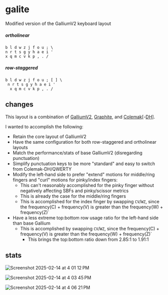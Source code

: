 # galite
Modified version of the GalliumV2 keyboard layout

##### ortholinear
```
b l d w z j f o u ; \
n r t s g y h a e i '
x q m c v k p , . /
```
##### row-staggered
```
b l d w z j f o u ; [ ] \
 n r t s g y h a e i '
  x q m c v k p , . /
```
## changes
This layout is a combination of [GalliumV2](https://github.com/GalileoBlues/Gallium), [Graphite](https://github.com/rdavison/graphite-layout), and [Colemak](https://colemak.com/)[-[DH](https://colemakmods.github.io/mod-dh/)].

I wanted to accomplish the following:
- Retain the core layout of GalliumV2
- Have the same configuration for both row-staggered and ortholinear layouts
- Match the performance/stats of base GalliumV2 (disregarding punctuation)
- Simplify punctuation keys to be more "standard" and easy to switch from Colemak-DH/QWERTY
- Modify the left-hand side to prefer "extend" motions for middle/ring fingers and "curl" motions for pinky/index fingers:
  - This can't reasonably accomplished for the pinky finger without negatively affecting SBFs and pinky/scissor metrics
  - This is already the case for the middle/ring fingers
  - This is accomplished for the index finger by swapping `CV`/`WZ`, since the frequency(C) + frequency(V) is greater than the frequency(W) + frequency(Z)`
- Have a less extreme top:bottom row usage ratio for the left-hand side than base Gallium
  - This is accomplished by swapping `CV`/`WZ`, since the frequency(C) + frequency(V) is greater than the frequency(W) + frequency(Z)`
    - This brings the top:bottom ratio down from 2.85:1 to 1.91:1
   
## stats
![Screenshot 2025-02-14 at 4 01 12 PM](https://github.com/user-attachments/assets/86ea72b5-26f6-4f4c-9430-a5ff8f1137c7)

![Screenshot 2025-02-14 at 4 03 45 PM](https://github.com/user-attachments/assets/d16bbb2c-1283-497b-b134-ce8b2917e6be)

![Screenshot 2025-02-14 at 4 06 21 PM](https://github.com/user-attachments/assets/68b97426-dcc2-4d06-be35-5c23bcc959b0)
